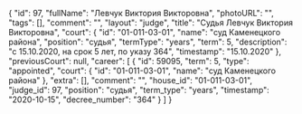 {
    "id": 97,
    "fullName": "Левчук Виктория Викторовна",
    "photoURL": "",
    "tags": [],
    "comment": "",
    "layout": "judge",
    "title": "Судья Левчук Виктория Викторовна",
    "court": {
        "id": "01-011-03-01",
        "name": "суд Каменецкого района",
        "position": "судья",
        "termType": "years",
        "term": 5,
        "description": "c 15.10.2020, на срок 5 лет, по указу 364",
        "timestamp": "15.10.2020"
    },
    "previousCourt": null,
    "career": [
        {
            "id": 59095,
            "term": 5,
            "type": "appointed",
            "court": {
                "id": "01-011-03-01",
                "name": "суд Каменецкого района"
            },
            "extra": [],
            "comment": "",
            "house_id": "01-011-03-01",
            "judge_id": 97,
            "position": "судья",
            "term_type": "years",
            "timestamp": "2020-10-15",
            "decree_number": "364"
        }
    ]
}